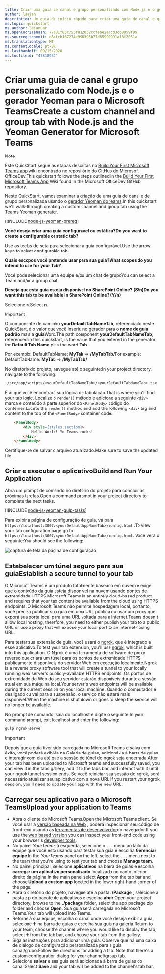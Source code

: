 ```yaml
---
title: Criar uma guia de canal e grupo personalizado com Node.js e o gerador Yeoman para o Microsoft Teams
author: laujan
description: Um guia de início rápido para criar uma guia de canal e grupo com o gerador Yeoman para o Microsoft Teams.
ms.topic: quickstart
ms.author: lajanuar
ms.openlocfilehash: 77081f83c753f812032ccfebe2accd3cb8859f99
ms.sourcegitcommit: e8dfcb167274e996395b77d65999991a18f2051a
ms.translationtype: MT
ms.contentlocale: pt-BR
ms.lasthandoff: 09/15/2020
ms.locfileid: "47818931"
---
```

# <a name="create-a-custom-channel-and-group-tab-with-nodejs-and-the-yeoman-generator-for-microsoft-teams"></a><span data-ttu-id="636d4-103">Criar uma guia de canal e grupo personalizado com Node.js e o gerador Yeoman para o Microsoft Teams</span><span class="sxs-lookup"><span data-stu-id="636d4-103">Create a custom channel and group tab with Node.js and the Yeoman Generator for Microsoft Teams</span></span>

>[!NOTE]
><span data-ttu-id="636d4-104">Este QuickStart segue as etapas descritas no [Build Your First Microsoft Teams app](https://github.com/OfficeDev/generator-teams/wiki/Build-Your-First-Microsoft-Teams-App) wiki encontrado no repositório do GitHub do Microsoft OfficeDev.</span><span class="sxs-lookup"><span data-stu-id="636d4-104">This quickstart follows the steps outlined in the [Build Your First Microsoft Teams App](https://github.com/OfficeDev/generator-teams/wiki/Build-Your-First-Microsoft-Teams-App) Wiki found in the Microsoft OfficeDev GitHub repository.</span></span>

<span data-ttu-id="636d4-105">Neste QuickStart, vamos examinar a criação de uma guia de canal e de grupo personalizada usando o [gerador Yeoman do teams](https://github.com/OfficeDev/generator-teams/).</span><span class="sxs-lookup"><span data-stu-id="636d4-105">In this quickstart we'll walk-through creating a custom channel and group tab using the [Teams Yeoman generator](https://github.com/OfficeDev/generator-teams/).</span></span>

[!INCLUDE [node-js-yeoman-prereq](~/includes/tabs/node-js-yeoman-prereq.md)]

<span data-ttu-id="636d4-106">**Você deseja criar uma guia configurável ou estática?**</span><span class="sxs-lookup"><span data-stu-id="636d4-106">**Do you want to create a configurable or static tab?**</span></span>

<span data-ttu-id="636d4-107">Use as teclas de seta para selecionar a guia configurável.</span><span class="sxs-lookup"><span data-stu-id="636d4-107">Use the arrow keys to select configurable tab.</span></span>

<span data-ttu-id="636d4-108">**Quais escopos você pretende usar para sua guia?**</span><span class="sxs-lookup"><span data-stu-id="636d4-108">**What scopes do you intend to use for your Tab?**</span></span>

<span data-ttu-id="636d4-109">Você pode selecionar uma equipe e/ou um chat de grupo</span><span class="sxs-lookup"><span data-stu-id="636d4-109">You can select a Team and/or a group chat</span></span>

<span data-ttu-id="636d4-110">**Deseja que esta guia esteja disponível no SharePoint Online? (S/n)**</span><span class="sxs-lookup"><span data-stu-id="636d4-110">**Do you want this tab to be available in SharePoint Online? (Y/n)**</span></span> 

<span data-ttu-id="636d4-111">Selecione **n**.</span><span class="sxs-lookup"><span data-stu-id="636d4-111">Select **n**.</span></span>

>[!IMPORTANT]
><span data-ttu-id="636d4-112">O componente de caminho **yourDefaultTabNameTab**, referenciado neste QuickStart, é o valor que você inseriu no gerador para o **nome de guia padrão** mais a **guia**Word.</span><span class="sxs-lookup"><span data-stu-id="636d4-112">The path component **yourDefaultTabNameTab**, referenced in this quickstart, is the value that you entered in the generator for **Default Tab Name** plus the word **Tab**.</span></span>
>
><span data-ttu-id="636d4-113">Por exemplo: DefaultTabName: **MyTab**  =>  **/MyTabTab/**</span><span class="sxs-lookup"><span data-stu-id="636d4-113">For example: DefaultTabName: **MyTab** => **/MyTabTab/**</span></span>

<span data-ttu-id="636d4-114">No diretório do projeto, navegue até o seguinte:</span><span class="sxs-lookup"><span data-stu-id="636d4-114">In your project directory, navigate to the following:</span></span>

```bash
./src/app/scripts/<yourDefaultTabNameTab>/<yourDefaultTabNameTab>.tsx
```

<span data-ttu-id="636d4-115">É aí que você encontrará sua lógica de tabulação.</span><span class="sxs-lookup"><span data-stu-id="636d4-115">That is where you'll find your tab logic.</span></span> <span data-ttu-id="636d4-116">Localize o `render()` método e adicione a seguinte `<div>` marca e conteúdo à parte superior do `<PanelBody>` código do contêiner:</span><span class="sxs-lookup"><span data-stu-id="636d4-116">Locate the `render()` method and add the following `<div>` tag and content to the top of the `<PanelBody>` container code:</span></span>

```html
    <PanelBody>
        <div style={styles.section}>
            Hello World! Yo Teams rocks!
        </div>
    </PanelBody>
```

<span data-ttu-id="636d4-117">Certifique-se de salvar o arquivo atualizado.</span><span class="sxs-lookup"><span data-stu-id="636d4-117">Make sure to save the updated file.</span></span>

## <a name="build-and-run-your-application"></a><span data-ttu-id="636d4-118">Criar e executar o aplicativo</span><span class="sxs-lookup"><span data-stu-id="636d4-118">Build and Run Your Application</span></span>

<span data-ttu-id="636d4-119">Abra um prompt de comando no diretório do projeto para concluir as próximas tarefas.</span><span class="sxs-lookup"><span data-stu-id="636d4-119">Open a command prompt in your project directory to complete the next tasks.</span></span>

[!INCLUDE [node-js-yeoman-gulp-tasks](~/includes/tabs/node-js-yeoman-gulp-tasks.md)]

<span data-ttu-id="636d4-120">Para exibir a página de configuração de guia, vá para `https://localhost:3007/<yourDefaultAppNameTab>/config.html` .</span><span class="sxs-lookup"><span data-stu-id="636d4-120">To view your tab configuration page go to `https://localhost:3007/<yourDefaultAppNameTab>/config.html`.</span></span> <span data-ttu-id="636d4-121">Você verá o seguinte:</span><span class="sxs-lookup"><span data-stu-id="636d4-121">You should see the following:</span></span>

![captura de tela da página de configuração](~/assets/images/tab-images/configurationPage.png)

## <a name="establish-a-secure-tunnel-to-your-tab"></a><span data-ttu-id="636d4-123">Estabelecer um túnel seguro para sua guia</span><span class="sxs-lookup"><span data-stu-id="636d4-123">Establish a secure tunnel to your tab</span></span>

<span data-ttu-id="636d4-124">O Microsoft Teams é um produto totalmente baseado em nuvem e exige que o conteúdo da guia esteja disponível na nuvem usando pontos de extremidade HTTPS.</span><span class="sxs-lookup"><span data-stu-id="636d4-124">Microsoft Teams is an entirely cloud-based product and requires that your tab content be available from the cloud using HTTPS endpoints.</span></span> <span data-ttu-id="636d4-125">O Microsoft Teams não permite hospedagem local, portanto, você precisa publicar sua guia em uma URL pública ou usar um proxy que exporá sua porta local para uma URL voltada para a Internet.</span><span class="sxs-lookup"><span data-stu-id="636d4-125">Teams doesn't allow local hosting, therefore, you need to either publish your tab to a public URL or use a proxy that will expose your local port to an internet-facing URL.</span></span>

<span data-ttu-id="636d4-126">Para testar sua extensão de guia, você usará o [ngrok](https://ngrok.com/docs), que é integrado a esse aplicativo.</span><span class="sxs-lookup"><span data-stu-id="636d4-126">To test your tab extension, you'll use [ngrok](https://ngrok.com/docs), which is built into this application.</span></span> <span data-ttu-id="636d4-127">O Ngrok é uma ferramenta de software de proxy reverso que criará um túnel para os pontos de extremidade HTTPS publicamente disponíveis do servidor Web em execução localmente.</span><span class="sxs-lookup"><span data-stu-id="636d4-127">Ngrok is a reverse proxy software tool that will create a tunnel to your locally running web server's publicly-available HTTPS endpoints.</span></span> <span data-ttu-id="636d4-128">Os pontos de extremidade da Web do seu servidor estarão disponíveis durante a sessão atual em sua máquina local.</span><span class="sxs-lookup"><span data-stu-id="636d4-128">Your server's web endpoints will be available during the current session on your local machine.</span></span> <span data-ttu-id="636d4-129">Quando o computador é desligado ou vai para a suspensão, o serviço não estará mais disponível.</span><span class="sxs-lookup"><span data-stu-id="636d4-129">When the machine is shut down or goes to sleep the service will no longer be available.</span></span>

<span data-ttu-id="636d4-130">No prompt de comando, saia do localhost e digite o seguinte:</span><span class="sxs-lookup"><span data-stu-id="636d4-130">In your command prompt, exit localhost and enter the following:</span></span>

```bash
gulp ngrok-serve
```

> [!IMPORTANT]
> <span data-ttu-id="636d4-131">Depois que a guia tiver sido carregada no Microsoft Teams e salva com êxito, você poderá exibi-la na Galeria de guias, adicioná-la à barra de guias e interagir com ela até que a sessão de túnel do ngrok seja encerrada.</span><span class="sxs-lookup"><span data-stu-id="636d4-131">After your tab has been uploaded to Microsoft teams and successfully saved, you can view it in the tabs gallery, add it to the tabs bar, and interact with it until your ngrok tunnel session ends.</span></span> <span data-ttu-id="636d4-132">Se você reiniciar sua sessão do ngrok, será necessário atualizar seu aplicativo com a nova URL.</span><span class="sxs-lookup"><span data-stu-id="636d4-132">If you restart your ngrok session, you'll need to update your app with the new URL.</span></span>

## <a name="upload-your-application-to-teams"></a><span data-ttu-id="636d4-133">Carregar seu aplicativo para o Microsoft Teams</span><span class="sxs-lookup"><span data-stu-id="636d4-133">Upload your application to Teams</span></span>

- <span data-ttu-id="636d4-134">Abra o cliente do Microsoft Teams.</span><span class="sxs-lookup"><span data-stu-id="636d4-134">Open the Microsoft Teams client.</span></span> <span data-ttu-id="636d4-135">Se você usar a [versão baseada na Web](https://teams.microsoft.com) , poderá inspecionar seu código de front-end usando as [ferramentas de desenvolvedor](~/tabs/how-to/developer-tools.md)do navegador.</span><span class="sxs-lookup"><span data-stu-id="636d4-135">If you use the [web based version](https://teams.microsoft.com) you can inspect your front-end code using your browser's [developer tools](~/tabs/how-to/developer-tools.md).</span></span>
- <span data-ttu-id="636d4-136">No painel *YourTeams* à esquerda, selecione o `...` menu ao lado da equipe que você está usando para testar sua guia e escolha **Gerenciar equipe**.</span><span class="sxs-lookup"><span data-stu-id="636d4-136">In the *YourTeams* panel on the left, select the `...` menu next to the team that you're using to test your tab and choose **Manage team**.</span></span>
- <span data-ttu-id="636d4-137">No painel principal, selecione **aplicativos** na barra de guias e escolha **carregar um aplicativo personalizado** localizado no canto inferior direito da página.</span><span class="sxs-lookup"><span data-stu-id="636d4-137">In the main panel select **Apps** from the tab bar and choose **Upload a custom app** located in the lower right-hand corner of the page.</span></span>
- <span data-ttu-id="636d4-138">Abra o diretório do projeto, navegue até a pasta **./Package** , selecione a pasta zip do pacote de aplicativos e escolha **abrir**.</span><span class="sxs-lookup"><span data-stu-id="636d4-138">Open your project directory, browse to the **./package** folder, select the app package zip folder and choose **Open**.</span></span> <span data-ttu-id="636d4-139">Sua guia será carregada no Microsoft Teams.</span><span class="sxs-lookup"><span data-stu-id="636d4-139">Your tab will upload into Teams.</span></span>
- <span data-ttu-id="636d4-140">Retorne à sua equipe, escolha o canal onde você deseja exibir a guia, selecione ➕ na barra de guias e escolha sua guia na galeria.</span><span class="sxs-lookup"><span data-stu-id="636d4-140">Return to your team, choose the channel where you would like to display the tab, select ➕ from the tab bar, and choose your tab from the gallery.</span></span>
- <span data-ttu-id="636d4-141">Siga as instruções para adicionar uma guia. Observe que há uma caixa de diálogo de configuração personalizada para a guia canal/grupo.</span><span class="sxs-lookup"><span data-stu-id="636d4-141">Follow the directions for adding a tab. Note that there's a custom configuration dialog for your channel/group tab.</span></span>
- <span data-ttu-id="636d4-142">Selecione **salvar** e sua guia será adicionada à barra de guias do canal.</span><span class="sxs-lookup"><span data-stu-id="636d4-142">Select **Save** and your tab will be added to the channel's tab bar.</span></span>
